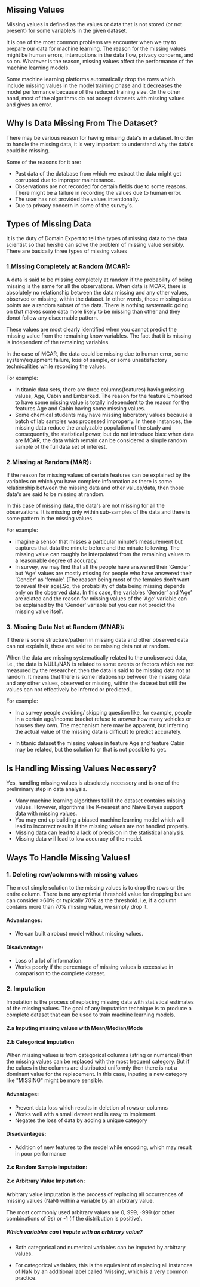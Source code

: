## Missing Values

Missing values is defined as the values or data that is not stored (or not present) for some variable/s in the given dataset.

It is one of the most common problems we encounter when we try to prepare our data for machine learning. The reason for the missing values might be human errors, interruptions in the data flow, privacy concerns, and so on. Whatever is the reason, missing values affect the performance of the machine learning models.

Some machine learning platforms automatically drop the rows which include missing values in the model training phase and it decreases the model performance because of the reduced training size. On the other hand, most of the algorithms do not accept datasets with missing values and gives an error.

## Why Is Data Missing From The Dataset?

There may be various reason for having missing data's in a dataset. In order to handle the missing data, it is very important to understand why the data's could be missing.

Some of the reasons for it are:

- Past data of the database from which we extract the data might get corrupted due to improper maintenance.
- Observations are not recorded for certain fields due to some reasons. There might be a failure in recording the values due to human error.
- The user has not provided the values intentionally.
- Due to privacy concern in some of the survey's.

## Types of Missing Data

It is the duty of Domain Expert to tell the types of missing data to the data scientist so that he/she can solve the problem of missing value sensibly. There are basically three types of missing values

### 1.Missing Completely at Random (MCAR):

A data is said to be missing completely at random if the probability of being missing is the same for all the observations. When data is MCAR, there is absolutely no relationship between the data missing and any other values, observed or missing, within the dataset. In other words, those missing data points are a random subset of the data. There is nothing systematic going on that makes some data more likely to be missing than other and they donot follow any discernable pattern.

These values are most clearly identified when you cannot predict the missing value from the remaining know variables. The fact that it is missing is independent of the remaining variables.

In the case of MCAR, the data could be missing due to human error, some system/equipment failure, loss of sample, or some unsatisfactory technicalities while recording the values.

For example:

- In titanic data sets, there are three columns(features) having missing values, Age, Cabin and Embarked. The reason for the feature Embarked to have some missing value is totally independent to the reason for the features Age and Cabin having some missing values.
- Some chemical students may have missing laboratory values because a batch of lab samples was processed improperly. In these instances, the missing data reduce the analyzable population of the study and consequently, the statistical power, but do not introduce bias: when data are MCAR, the data which remain can be considered a simple random sample of the full data set of interest.

### 2.Missing at Random (MAR):

If the reason for missing values of certain features can be explained by the variables on which you have complete information as there is some relationship between the missing data and other values/data, then those data's are said to be missing at random.

In this case of missing data, the data's are not missing for all the observations. It is missing only within sub-samples of the data and there is some pattern in the missing values.

For example:

- imagine a sensor that misses a particular minute’s measurement but captures that data the minute before and the minute following. The missing value can roughly be interpolated from the remaining values to a reasonable degree of accuracy.
- In survey, we may find that all the people have answered their ‘Gender’ but ‘Age’ values are mostly missing for people who have answered their ‘Gender’ as ‘female’. (The reason being most of the females don’t want to reveal their age).So, the probability of data being missing depends only on the observed data. In this case, the variables ‘Gender’ and ‘Age’ are related and the reason for missing values of the ‘Age’ variable can be explained by the ‘Gender’ variable but you can not predict the missing value itself.

### 3. Missing Data Not at Random (MNAR):

If there is some structure/pattern in missing data and other observed data can not explain it, these are said to be missing data not at random.

When the data are missing systematically related to the unobserved data, i.e., the data is NULL/NAN is related to some events or factors which are not measured by the researcher, then the data is said to be missing data not at random. It means that there is some relationship between the missing data and any other values, observed or missing, within the dataset but still the values can not effectively be inferred or predicted..

For example:

- In a survey people avoiding/ skipping question like, for example, people in a certain age/income bracket refuse to answer how many vehicles or houses they own. The mechanism here may be apparent, but inferring the actual value of the missing data is difficult to predict accurately.

- In titanic dataset the missing values in feature Age and feature Cabin may be related, but the solution for that is not possible to get.

## Is Handling Missing Values Necessery?

Yes, handling missing values is absolutely necessery and is one of the preliminary step in data analysis.

- Many machine learning algorithms fail if the dataset contains missing values. However, algorithms like K-nearest and Naive Bayes support data with missing values.
- You may end up building a biased machine learning model which will lead to incorrect results if the missing values are not handled properly.
- Missing data can lead to a lack of precision in the statistical analysis.
- Missing data will lead to low accuracy of the model.

## Ways To Handle Missing Values!

### 1. Deleting row/columns with missing values

The most simple solution to the missing values is to drop the rows or the entire column. There is no any optimial threshold value for dropping but we can consider >60% or typically 70% as the threshold. i.e, if a column contains more than 70% missing value, we simply drop it.

#### Advantanges:

- We can built a robust model without missing values.

#### Disadvantage:

- Loss of a lot of information.
- Works poorly if the percentage of missing values is excessive in comparison to the complete dataset.

### 2. Imputation

Imputation is the process of replacing missing data with statistical estimates of the missing values. The goal of any imputation technique is to produce a complete dataset that can be used to train machine learning models.

#### 2.a Imputing missing values with Mean/Median/Mode

#### 2.b Categorical Imputation

When missing values is from categorical columns (string or numerical) then the missing values can be replaced with the most frequent category. But if the calues in the columns are distributed uniformly then there is not a dominant value for the replacement. In this case, inputing a new category like "MISSING" might be more sensible.

#### Advantages:

- Prevent data loss which results in deletion of rows or columns
- Works well with a small dataset and is easy to implement.
- Negates the loss of data by adding a unique category

#### Disadvantages:

- Addition of new features to the model while encoding, which may result in poor performance

#### 2.c Random Sample Imputation:

#### 2.c Arbitrary Value Imputation:

Arbitrary value imputation is the process of replacing all occurrences of missing values (NaN) within a variable by an arbitrary value.

The most commonly used arbitrary values are 0, 999, -999 (or other combinations of 9s) or -1 (if the distribution is positive).

##### Which variables can I impute with an arbitrary value?

- Both categorical and numerical variables can be imputed by arbitrary values.

- For categorical variables, this is the equivalent of replacing all instances of NaN by an additional label called ‘Missing’, which is a very common practice.
